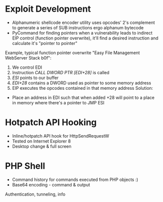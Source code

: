 Exploit Development
=======

- Alphanumeric shellcode encoder utility uses opcodes' 2's complement to generate a series of SUB instructions ergo alphanum bytecode
- PyCommand for finding pointers when a vulnerability leads to indirect EIP control (function pointer overwrite), it'll find a desired instruction and calculate it's "pointer to pointer"

Example, typical function pointer overwrite "Easy File Management WebServer Stack b0f":

1. We control EDI
2. Instruction 	_CALL DWORD PTR [EDI+28]_  is called
3. _ESI_ points to our buffer
4. _EDI+28_ contains a DWORD used as pointer to some memory address
5. EIP executes the opcodes contained in that memory address
Solution:
* Place an address in EDI such that when added +28 will point to a place in memory where there's a pointer to JMP ESI



Hotpatch API Hooking
=======

- Inline/hotpatch API hook for HttpSendRequestW
- Tested on Internet Explorer 8
- Desktop change & full screen


PHP Shell
=======

- Command history for commands executed from PHP objects :)
- Base64 encoding - command & output

Authentication, tunneling, info

